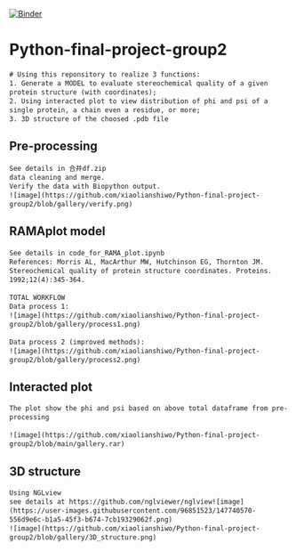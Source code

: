 [![Binder](https://mybinder.org/badge_logo.svg)](https://mybinder.org/v2/gh/xiaolianshiwo/Python-final-project-group2/HEAD)
# Python-final-project-group2
    # Using this reponsitory to realize 3 functions:
    1. Generate a MODEL to evaluate stereochemical quality of a given protein structure (with coordinates);
    2. Using interacted plot to view distribution of phi and psi of a single protein, a chain even a residue, or more;
    3. 3D structure of the choosed .pdb file
		
## Pre-processing
    See details in 合并df.zip
    data cleaning and merge.
    Verify the data with Biopython output.
    ![image](https://github.com/xiaolianshiwo/Python-final-project-group2/blob/gallery/verify.png)
    
## RAMAplot model
    See details in code_for_RAMA_plot.ipynb
    References: Morris AL, MacArthur MW, Hutchinson EG, Thornton JM. Stereochemical quality of protein structure coordinates. Proteins. 1992;12(4):345-364.
    
    TOTAL WORKFLOW
    Data process 1:
    ![image](https://github.com/xiaolianshiwo/Python-final-project-group2/blob/gallery/process1.png)
    
    Data process 2 (improved methods):
    ![image](https://github.com/xiaolianshiwo/Python-final-project-group2/blob/gallery/process2.png)
    
## Interacted plot
    The plot show the phi and psi based on above total dataframe from pre-processing
    
    ![image](https://github.com/xiaolianshiwo/Python-final-project-group2/blob/main/gallery.rar)
    
## 3D structure
    Using NGLview
    see details at https://github.com/nglviewer/nglview![image](https://user-images.githubusercontent.com/96851523/147740570-556d9e6c-b1a5-45f3-b674-7cb19329062f.png)
    ![image](https://github.com/xiaolianshiwo/Python-final-project-group2/blob/gallery/3D_structure.png)
